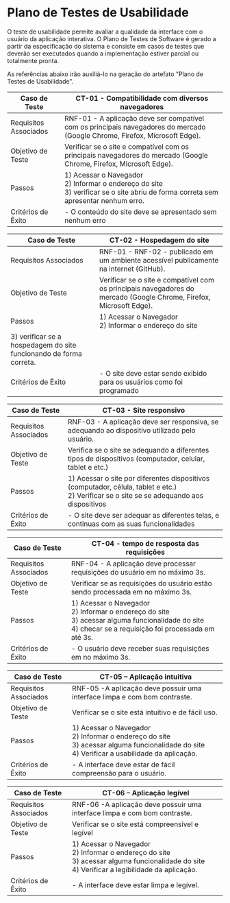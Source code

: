 # Plano de Testes de Usabilidade

O teste de usabilidade permite avaliar a qualidade da interface com o usuário da aplicação interativa. O Plano de Testes de Software é gerado a partir da especificação do sistema e consiste em casos de testes que deverão ser executados quando a implementação estiver parcial ou totalmente pronta.

As referências abaixo irão auxiliá-lo na geração do artefato "Plano de Testes de Usabilidade".

|Caso de Teste | CT-01 - Compatibilidade com diversos navegadores|
|--|-------------------------------------------------------|
|Requisitos Associados |RNF-01 - A aplicação deve ser compatível com os principais navegadores do mercado (Google Chrome, Firefox, Microsoft Edge).  <br> |
|Objetivo de Teste| Verificar se o site e compatível com os principais navegadores do mercado (Google Chrome, Firefox, Microsoft Edge).|
|Passos| 1) Acessar o Navegador <br/> 2) Informar o endereço do site <br/> 3) verificar se o site abriu de forma correta sem apresentar nenhum erro.|
|Critérios de Êxito| - O conteúdo do site deve se apresentado sem nenhum erro|

|Caso de Teste | CT-02 - Hospedagem do site|
|--|---------------------------------------------------|
|Requisitos Associados |RNF-01 - RNF-02 - publicado em um ambiente acessível publicamente na internet (GitHub). <br> |
|Objetivo de Teste| Verificar se o site e compatível com os principais navegadores do mercado (Google Chrome, Firefox, Microsoft Edge).|
|Passos| 1) Acessar o Navegador <br/> 2) Informar o endereço do site
3) verificar se a hospedagem do site funcionando de forma correta. |
|Critérios de Êxito| - O site deve estar sendo exibido para os usuários como foi programado|

|Caso de Teste | CT-03 - Site responsivo |
|--|-------------------------------------------------------|
|Requisitos Associados |RNF-03 - A aplicação deve ser responsiva, se adequando ao dispositivo utilizado pelo usuário.  <br> |
|Objetivo de Teste| Verifica se o site se adequando a diferentes tipos de dispositivos (computador, celular, tablet e etc.) |
|Passos| 1) Acessar o site por diferentes dispositivos (computador, célula, tablet e etc.) <br/> 2) Verificar se o site se se adequando aos dispositivos |
|Critérios de Êxito| - O site deve ser adequar as diferentes telas, e continuas com as suas funcionalidades|

|Caso de Teste | CT-04 - tempo de resposta das requisições |
|--|-------------------------------------------------------|
|Requisitos Associados |RNF-04 - A aplicação deve processar requisições do usuário em no máximo 3s. <br> |
|Objetivo de Teste|Verificar se as requisições do usuário estão sendo processada em no máximo 3s. |
|Passos| 1) Acessar o Navegador <br/> 2) Informar o endereço do site <br/> 3) acessar alguma funcionalidade do site <br/> 4) checar se a requisição foi processada em até 3s.|
|Critérios de Êxito| - O usuário deve receber suas requisições em no máximo 3s.|

|Caso de Teste	|CT-05 – Aplicação intuitiva |
|--|-------------------------------------------------------|
|Requisitos Associados |RNF-05 -A aplicação deve possuir uma interface limpa e com bom contraste. <br> |
|Objetivo de Teste|Verificar se o site está intuitivo e de fácil uso. |
|Passos| 1) Acessar o Navegador <br/> 2) Informar o endereço do site <br/> 3) acessar alguma funcionalidade do site <br/> 4) Verificar a usabilidade da aplicação. |
|Critérios de Êxito| - A interface deve estar de fácil compreensão para o usuário. |

|Caso de Teste	|CT-06 – Aplicação legível |
|--|-------------------------------------------------------|
|Requisitos Associados |RNF-06 -A aplicação deve possuir uma interface limpa e com bom contraste. <br> |
|Objetivo de Teste|Verificar se o site está compreensível e legível |
|Passos| 1) Acessar o Navegador <br/> 2) Informar o endereço do site <br/> 3) acessar alguma funcionalidade do site <br/> 4) Verificar a legibilidade da aplicação. |
|Critérios de Êxito| - A interface deve estar limpa e legível.  |



